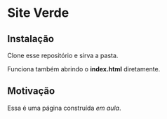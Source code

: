 # Site Verde

## Instalação

Clone esse repositório e sirva a pasta.

Funciona também abrindo o **index.html** diretamente.

## Motivação

Essa é uma página construída _em aula_.
